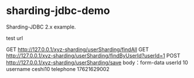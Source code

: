 # sharding-jdbc-demo

Sharding-JDBC 2.x example.

test url

GET http://127.0.0.1/xyz-sharding/userSharding/findAll
GET http://127.0.0.1/xyz-sharding/userSharding/findByUserId?userId=1
POST http://127.0.0.1/xyz-sharding/userSharding/save
    body：form-data    userId  10
                       username  ceshi10
                        telephone   17621629002